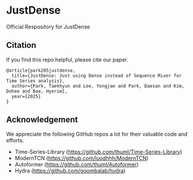 # JustDense
Official Respository for JustDense

## Citation

If you find this repo helpful, please cite our paper.

```
@article{park205justdense,
  title={JustDense: Just using Dense instead of Sequence Mixer for Time Series analysis},
  author={Park, Taekhyun and Lee, Yongjae and Park, Daesan and Kim, Dohee and Bae, Hyerim},
  year={2025}
}
```

## Acknowledgement

We appreciate the following GitHub repos a lot for their valuable code and efforts.

- Time-Series-Library (https://github.com/thuml/Time-Series-Library)
- ModernTCN (https://github.com/luodhhh/ModernTCN)
- Autoformer (https://github.com/thuml/Autoformer)
- Hydra (https://github.com/goombalab/hydra)
